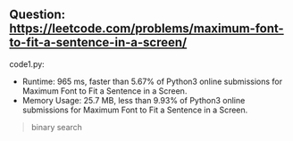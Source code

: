 ## Question: https://leetcode.com/problems/maximum-font-to-fit-a-sentence-in-a-screen/

code1.py:
* Runtime: 965 ms, faster than 5.67% of Python3 online submissions for Maximum Font to Fit a Sentence in a Screen.
* Memory Usage: 25.7 MB, less than 9.93% of Python3 online submissions for Maximum Font to Fit a Sentence in a Screen.
> binary search